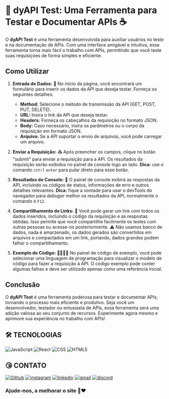 # 🚀 dyAPI Test: Uma Ferramenta para Testar e Documentar APIs ☕

O **dyAPI Test** é uma ferramenta desenvolvida para auxiliar usuários no teste e na documentação de APIs. Com uma interface amigável e intuitiva, essa ferramenta torna mais fácil o trabalho com APIs, permitindo que você teste suas requisições de forma simples e eficiente.

## Como Utilizar

1. **Entrada de Dados:** 🎲
   No início da página, você encontrará um formulário para inserir os dados da API que deseja testar. 
   Forneça os seguintes detalhes:
   - **Method:** Selecione o método de transmissão da API (GET, POST, PUT, DELETE).
   - **URL:** Insira o link da API que deseja testar.
   - **Headers:** Forneça os cabeçalhos da requisição no formato JSON.
   - **Body:** Caso necessário, insira os parâmetros ou o corpo da requisição em formato JSON.
   - **Arquivo:** Se a API suportar o envio de arquivos, você pode carregar um arquivo.

2. **Enviar a Requisição:** 📤
   Após preencher os campos, clique no botão "submit" para enviar a requisição para a API. Os resultados da requisição serão exibidos no painel de console logo ao lado.
   **Dica:** use o comando ``cntrl`` ``enter`` para pular direto para esse botão.

3. **Resultados do Console:** 🧾
   O painel de console exibirá as respostas da API, incluindo os códigos de status, informações de erro e outros detalhes relevantes.
   **Dica:** fique a vontade para usar o devTools do navegador para _debugar_ melhor os resultados da API, normalmente o comando é ``F12``.

4. **Compartilhamento de Links:** 🔗
   Você pode gerar um link com todos os dados inseridos, incluindo o código da requisição e as respostas obtidas. Isso permite que você compartilhe facilmente os testes com outras pessoas ou acesse-os posteriormente. ⚠️ Não usamos banco de dados, nada é amarzenado, os dados gerados são convertidos em arquivos e compactados em um link, portando, dados grandes podem falhar o compartilhamento.

5. **Exemplo de Código:** 👨‍💻👩‍💻
   No painel de código de exemplo, você pode selecionar uma linguagem de programação para visualizar o modelo de código para fazer a requisição à API. O código exemplo pode conter algumas falhas e deve ser utilizado apenas como uma referência inicial.

## Conclusão

O **dyAPI Test** é uma ferramenta poderosa para testar e documentar APIs, tornando o processo mais eficiente e produtivo. Seja você um desenvolvedor, testador ou entusiasta de APIs, essa ferramenta será uma adição valiosa ao seu conjunto de recursos. Experimente agora mesmo e aprimore sua experiência no trabalho com APIs!

## 🛠 TECNOLOGIAS 

![JavaScript](https://img.shields.io/badge/JavaScript-323330?style=for-the-badge&logo=javascript&logoColor=F7DF1E)
![React](https://img.shields.io/badge/React-20232A?style=for-the-badge&logo=react&logoColor=61DAFB)
![CSS](https://img.shields.io/badge/CSS3-1572B6?style=for-the-badge&logo=css3&logoColor=white)
![HTML5](https://img.shields.io/badge/HTML5-E34F26?style=for-the-badge&logo=html5&logoColor=white)

## 😘 CONTATO <ALTERE APENAS OS LINKS DOS HREF>
<p align="left">
  <a href="https://github.com/LucasATS/"><img src="https://img.shields.io/badge/GitHub-100000?style=for-the-badge&amp;logo=github&amp;logoColor=white" alt="Github"></a>
  <a href="https://www.instagram.com/lukaolmd/"><img src="https://img.shields.io/badge/Instagram-E4405F?style=for-the-badge&amp;logo=instagram&amp;logoColor=white" alt="instagram"></a>
  <a href="https://www.linkedin.com/in/lucas-almeida-tiburtino-da-silva/"><img src="https://img.shields.io/badge/LinkedIn-0077B5?style=for-the-badge&amp;logo=linkedin&amp;logoColor=white" alt="linkedin"></a>
  <a href="mailto:lucas.almida.da.silva@gmail.com"><img src="https://img.shields.io/badge/Gmail-D14836?style=for-the-badge&logo=gmail&logoColor=white" alt="gmail"></a> 
  <a href="https://discord.com/channels/@Lucas%20ATS#9901"><img src="https://img.shields.io/badge/Discord-5865F2?style=for-the-badge&logo=discord&logoColor=white" alt="discord"></a>  
</p>

### Ajude-nos, a melhorar o site 🤩❤️
